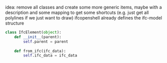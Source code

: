 idea: remove all classes and create some more generic items, maybe with a description and some mapping to get some shortcuts (e.g. just get all polylines if we just want to draw)
ifcopenshell already defines the ifc-model structure
```python
class IfcElement(object):
    def __init__(parent):
        self.parent = parent
    
    def from_ifc(ifc_data):
        self.ifc_data = ifc_data
        
```
